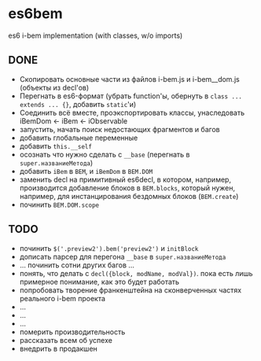 # es6bem
es6 i-bem implementation (with classes, w/o imports)

## DONE
* Скопировать основные части из файлов i-bem.js и i-bem__dom.js (объекты из decl'ов)
* Перегнать в es6-формат (убрать function'ы, обернуть в `class ... extends ... {}`, добавить `static`'и)
* Соединить всё вместе, проэкспортировать классы, унаследовать iBemDom <- iBem <- iObservable
* запустить, начать поиск недостающих фрагментов и багов
* добавить глобальные переменные
* добавить `this.__self`
* осознать что нужно сделать с `__base` (перегнать в `super.названиеМетода`)
* добавить `iBem` в `BEM`, и `iBemDom` в `BEM.DOM`
* заменить decl на примитивный es6decl,
  в котором, например, производится добавление блоков в `BEM.blocks`,
  который нужен, например, для инстанцирования бездомных блоков (`BEM.create`)
* починить `BEM.DOM.scope`

## TODO
* починить `$('.preview2').bem('preview2')` и `initBlock`
* дописать парсер для перегона `__base` в `super.названиеМетода`
* ... починить сотни других багов ...
* понять, что делать с `decl({block, modName, modVal})`. пока есть лишь примерное понимание, как это будет работать
* попробовать творение франкенштейна на сконверченных частях реального i-bem проекта
* ...
* ...
* ...
* померить производительность
* рассказать всем об успехе
* внедрить в продакшен 
